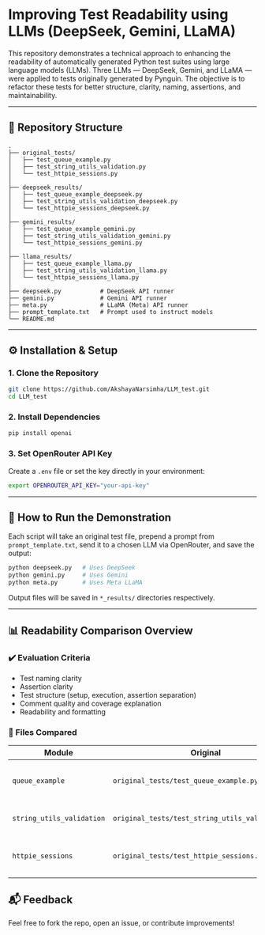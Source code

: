 # Improving Test Readability using LLMs (DeepSeek, Gemini, LLaMA)

This repository demonstrates a technical approach to enhancing the readability of automatically generated Python test suites using large language models (LLMs). Three LLMs — DeepSeek, Gemini, and LLaMA — were applied to tests originally generated by Pynguin. The objective is to refactor these tests for better structure, clarity, naming, assertions, and maintainability.

---

## 📁 Repository Structure

```
.
├── original_tests/
│   ├── test_queue_example.py
│   ├── test_string_utils_validation.py
│   └── test_httpie_sessions.py
│
├── deepseek_results/
│   ├── test_queue_example_deepseek.py
│   ├── test_string_utils_validation_deepseek.py
│   └── test_httpie_sessions_deepseek.py
│
├── gemini_results/
│   ├── test_queue_example_gemini.py
│   ├── test_string_utils_validation_gemini.py
│   └── test_httpie_sessions_gemini.py
│
├── llama_results/
│   ├── test_queue_example_llama.py
│   ├── test_string_utils_validation_llama.py
│   └── test_httpie_sessions_llama.py
│
├── deepseek.py           # DeepSeek API runner
├── gemini.py             # Gemini API runner
├── meta.py               # LLaMA (Meta) API runner
├── prompt_template.txt   # Prompt used to instruct models
└── README.md
```

---

## ⚙️ Installation & Setup

### 1. Clone the Repository

```bash
git clone https://github.com/AkshayaNarsimha/LLM_test.git
cd LLM_test
```

### 2. Install Dependencies

```bash
pip install openai
```

### 3. Set OpenRouter API Key

Create a `.env` file or set the key directly in your environment:

```bash
export OPENROUTER_API_KEY="your-api-key"
```

---

## 🚀 How to Run the Demonstration

Each script will take an original test file, prepend a prompt from `prompt_template.txt`, send it to a chosen LLM via OpenRouter, and save the output:

```bash
python deepseek.py   # Uses DeepSeek
python gemini.py     # Uses Gemini
python meta.py       # Uses Meta LLaMA
```

Output files will be saved in `*_results/` directories respectively.

---

## 📊 Readability Comparison Overview

### ✔️ Evaluation Criteria
- Test naming clarity
- Assertion clarity
- Test structure (setup, execution, assertion separation)
- Comment quality and coverage explanation
- Readability and formatting

### 🧪 Files Compared
| Module               | Original       | DeepSeek                | Gemini                  | LLaMA                   |
|----------------------|----------------|--------------------------|--------------------------|--------------------------|
| `queue_example`      | `original_tests/test_queue_example.py` | ✅ Improved structure, better names | ✅ Focused assertions | ✅ Best naming & clarity |
| `string_utils_validation` | `original_tests/test_string_utils_validation.py` | ✅ +Edge cases, +Comments | ✅ Refined assertions | ✅ Very readable layout |
| `httpie_sessions`    | `original_tests/test_httpie_sessions.py` | ✅ Added constants, more readable | ✅ Simplified control flow | ✅ Added setup clarity |


## 📬 Feedback

Feel free to fork the repo, open an issue, or contribute improvements!
